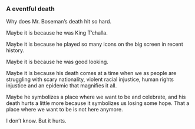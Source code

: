 ### A eventful death ###

Why does Mr. Boseman’s death hit so hard. 

Maybe it is because he was King T’challa.

Maybe it is because he played so many icons on the big screen in recent history.

Maybe it is because he was good looking.

Maybe it is because his death comes at a time when we as people are struggling with scary nationality, violent racial injustice, human rights injustice and an epidemic that magnifies it all. 

Maybe he symbolizes a place where we want to be and celebrate, and his death hurts a little more because it symbolizes us losing some hope. That a place where we want to be is not here anymore.

I don’t know. But it hurts.
